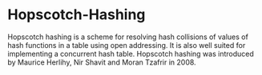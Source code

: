 # Hopscotch-Hashing
Hopscotch hashing is a scheme for resolving hash collisions of values of hash functions in a table using open addressing. It is also well suited for implementing a concurrent hash table. Hopscotch hashing was introduced by Maurice Herlihy, Nir Shavit and Moran Tzafrir in 2008.
